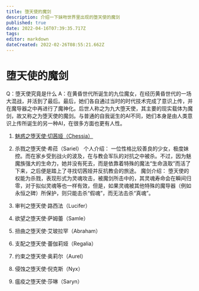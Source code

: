 ```yaml
---
title: 堕天使的魔剑
description: 介绍一下妹吻世界里出现的堕天使的魔剑
published: true
date: 2022-04-16T07:39:35.717Z
tags: 
editor: markdown
dateCreated: 2022-02-26T08:55:21.662Z
---
```


# 堕天使的魔剑
Q：堕天使究竟是什么
A：在黄昏世代所诞生的九位魔女，在经历黄昏世代的一场大混战，并活到了最后。最后，她们各自通过当时的时代技术完成了意识上传，并在魔导器之中再进行了魔神化。后世人称之为九大堕天使，其主要的现实载体为魔剑，故又称之为堕天使的魔剑。与普通的自我诞生的AI不同，她们本身是由人类意识上传所诞生的另一种AI，在很多方面也更有人性。

1. <a href="堕天使的魔剑/魅惑之堕天使·切茜娅(Chessia).md">魅惑之堕天使·切茜娅（Chessia）</a>

2. 杀戮之堕天使·希菈（Sariel）
个人介绍：
一位性格比较善良的少女，极度妹控。而在家乡受到战火的波及，在与教会军队的对抗之中被杀。不过，因为魅魔族强大的生命力，她并没有死去，而是依靠着特殊的魔法“生命汲取”而活了下来，之后便是踏上了寻找切茜娅并反抗教会的旅途。
魔剑介绍：
堕天使的权能为杀戮，表现形式为灵魂攻击，被魔剑所击中的，其灵魂寿命会在瞬间归零，对于拟似灵魂等也一样有效，但是，如果灵魂被其他特殊的魔导器（例如永恒之碑）所保护，则只能击杀“假魂”，而无法击杀“真魂”。

3. 审判之堕天使·路西法（Lucifer）

4. 欲望之堕天使·萨姆蕾（Samle）
5. 扭曲之堕天使·艾玻拉罕（Abraham）
6. 支配之堕天使·蕾伽莉娅（Regalia）
7. 约束之堕天使·奥莉尔（Aurel）
8. 侵蚀之堕天使·倪克斯（Nyx）
9. 瘟疫之堕天使·莎琳（Saryn）